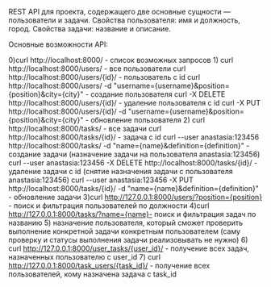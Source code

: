 REST API для проекта, содержащего две основные сущности — пользователи и задачи. 
Свойства пользователя: имя и должность, город. Свойства задачи: название и описание. 


Основные возможности API:

0)curl http://localhost:8000/ - список возможных запросов
1)
curl http://localhost:8000/users/ - все пользователи
curl http://localhost:8000/users/{id}/ - пользователь с id
curl http://localhost:8000/users/ -d "username={username}&position={position}&city={city}" - создание пользователя
curl -X DELETE http://localhost:8000/users/{id}/ - удаление пользователя с id
curl -X PUT http://localhost:8000/users/{id}/ -d "username={username}&position={position}&city={city}" - обновление пользователя
2)
curl http://localhost:8000/tasks/ - все задачи
curl http://localhost:8000/tasks/{id}/ - задача с id
curl --user anastasia:123456 http://localhost:8000/tasks/ -d "name={name}&definition={definition}" - создание задачи (назначение задачи на пользователя anastasia:123456)
curl --user anastasia:123456 -X DELETE http://localhost:8000/tasks/{id}/ - удаление задачи с id (снятие назначения задачи с пользователя anastasia:123456)
curl --user anastasia:123456 -X PUT http://localhost:8000/tasks/{id}/ -d "name={name}&definition={definition}" - обновление задачи
3)curl http://127.0.0.1:8000/users/?position={position} - поиск и фильтрация пользователей по должности
4)curl http://127.0.0.1:8000/tasks/?name={name}- поиск и фильтрация задач по названию
5) назначение пользователя, который сможет проверить выполнение конкретной задачи конкретным пользователем (саму проверку и статусы выполнения задачи реализовывать не нужно)
6) curl http://127.0.0.1:8000/user_tasks/{user_id}/ - получение всех задач, назначенных пользователю c user_id
7) curl http://127.0.0.1:8000/task_users/{task_id}/ - получение всех пользователей, кому назначена задача c task_id




